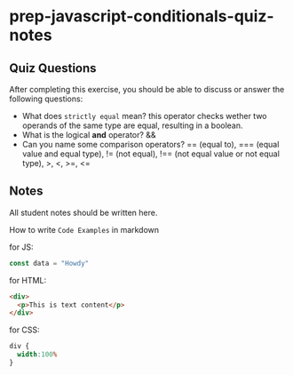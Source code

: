 # prep-javascript-conditionals-quiz-notes


## Quiz Questions

After completing this exercise, you should be able to discuss or answer the following questions:

- What does `strictly equal` mean?
this operator checks wether two operands of the same type are equal, resulting in a boolean.
- What is the logical **and** operator?
&&
- Can you name some comparison operators?
== (equal to),
=== (equal value and equal type),
!= (not equal),
!== (not equal value or not equal type), >, <, >=, <=
## Notes

All student notes should be written here.


How to write `Code Examples` in markdown

for JS:
```javascript
const data = "Howdy"
```

for HTML:
```html
<div>
  <p>This is text content</p>
</div>
```

for CSS:
```css
div {
  width:100%
}
```
